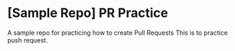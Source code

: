 # [Sample Repo] PR Practice
A sample repo for practicing how to create Pull Requests
This is to practice push request.

